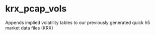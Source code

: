 krx_pcap_vols
=============

Appends implied volatility tables to our previously generated quick h5 market data files (KRX)
